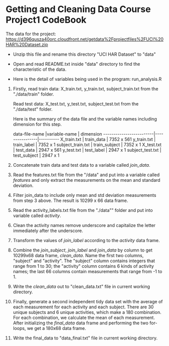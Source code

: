 Getting and Cleaning Data Course 
Project1  CodeBook
=================================================

The data for the project:  
https://d396qusza40orc.cloudfront.net/getdata%2Fprojectfiles%2FUCI%20HAR%20Dataset.zip  

* Unzip this file and rename this directory "UCI HAR Dataset" to "data" 
* Open and read README.txt inside "data" directory to find the characteristic of the data. 

* Here is the detail of variables being used in the program: run_analysis.R  
 1. Firstly, read train data: 
    X_train.txt, y_train.txt, subject_train.txt from the "./data/train" folder. 
    
    Read test data:
    X_test.txt, y_test.txt, subject_test.txt from the "./data/test" folder. 
    
    Here is the summary of the data file and the variable names including dimension for this step. 
    
    data-file-name      |variable-name   | dimension
-------------------------|----------------|----------
    X_train.txt         |  train_data      |  7352 x 561
    y_train.txt	     |  train_label	    |  7352 x 1
    subject_train.txt	 |  train_subject   |  7352 x 1
    X_test.txt	         |  test_data	    |  2947 x 561
    y_test.txt	         |  test_label	    |  2947 x 1
    subject_test.txt	 |  test_subject	|  2947 x 1

 2. Concatenate train data and test data to a variable called *join_data*. 
 
 3. Read the features.txt file from the "/data" and put into a variable called *features* and only extract the measurements on the mean and standard deviation. 
 
 4. Filter join_data to include only mean and std deviation measurements from step 3 above. The result is 10299 x 66 data frame. 

 5. Read the activity_labels.txt file from the "./data"" folder and put into variable called *activity*. 
 
 6. Clean the activity names remove underscore and capitalize the letter immediately after the underscore.  
 
 7. Transform the values of *join_label* according to the *activity* data frame. 
 
 8. Combine the *join_subject*, *join_label* and *join_data* by column to get 10299x68 data frame, *clean_data*. Name the first two columns, "subject" and "activity". The "subject" column contains integers that range from 1 to 30; the "activity" column contains 6 kinds of activity names; the last 66 columns contain measurements that range from -1 to 1.  
 
 9. Write the *clean_data* out to "clean_data.txt" file in current working directory.  
 
 10. Finally, generate a second independent tidy data set with the average of each measurement for each activity and each subject. There are 30 unique subjects and 6 unique activities, which make a 180 combination. For each combination, we calculate the mean of each measurement. After initializing the *final_data* data frame and performing the two for-loops, we get a 180x68 data frame.
 
 12. Write the final_data to "data_final.txt" file in current working directory. 
 
